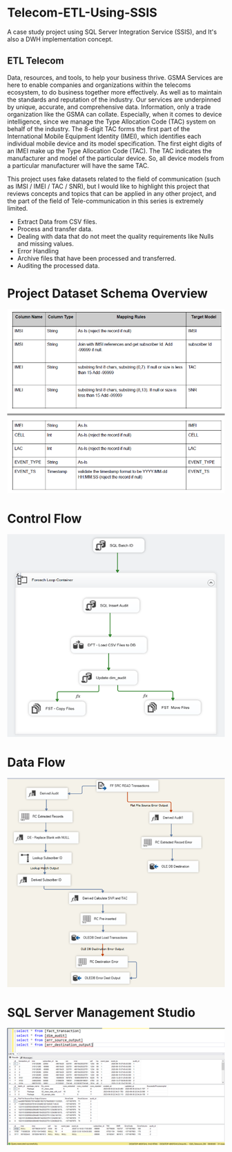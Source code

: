 # Telecom-ETL-Using-SSIS
A case study project using SQL Server Integration Service (SSIS), and It's also a DWH implementation concept.

## ETL Telecom
Data, resources, and tools, to help your business thrive. GSMA Services are here to enable companies and organizations within the telecoms ecosystem, to do business together more effectively. As well as to maintain the standards and reputation of the industry. Our services are underpinned by unique, accurate, and comprehensive data. Information, only a trade organization like the GSMA can collate. Especially, when it comes to device intelligence, since we manage the Type Allocation Code (TAC) system on behalf of the industry. The 8-digit TAC forms the first part of the International Mobile Equipment Identity (IMEI), which identifies each individual mobile device and its model specification. The first eight digits of an IMEI make up the Type Allocation Code (TAC). The TAC indicates the manufacturer and model of the particular device. So, all device models from a particular manufacturer will have the same TAC.

This project uses fake datasets related to the field of communication (such as IMSI / IMEI / TAC / SNR), but I would like to highlight this project that reviews concepts and topics that can be applied in any other project, and the part of the field of Tele-communication in this series is extremely limited.

* Extract Data from CSV files.
* Process and transfer data.
* Dealing with data that do not meet the quality requirements like Nulls and missing values.
* Error Handling
* Archive files that have been processed and transferred.
* Auditing the processed data.



# Project Dataset Schema Overview
![Dataset Schema Overview](https://github.com/3amory99/Telecom-ETL-Using-SSIS/blob/master/images/dataset%20structure.png
)

 
# Control Flow
![Control Flow](https://github.com/3amory99/Telecom-ETL-Using-SSIS/blob/master/images/Control%20flow.png)



# Data Flow
![Data Flow ](https://github.com/3amory99/Telecom-ETL-Using-SSIS/blob/master/images/Data%20flow.png)



# SQL Server Management Studio

![SSMS ](https://github.com/3amory99/Telecom-ETL-Using-SSIS/blob/master/images/ssms.png)



